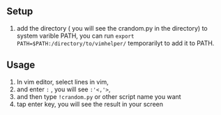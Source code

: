 ## Setup
1. add the directory ( you will see the crandom.py in the directory) to system varible PATH, you can run `export PATH=$PATH:/directory/to/vimhelper/` temporarilyt to add it to PATH.

## Usage

1. In vim editor, select lines in vim, 
2. and enter `:` , you will see `:'<,'>`,  
3. and then type `!crandom.py` or other script name you want
4. tap enter key, you will see the result in your screen
